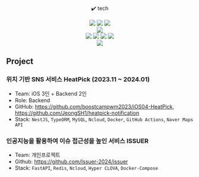 <br>
<div align="center">✔️ tech</div><br>
<div align="center">
<img src="https://img.shields.io/badge/SpringBoot-6DB33F?style=flat&logo=Spring Boot&logoColor=white"/></a>
<img src="https://img.shields.io/badge/Express-000000?style=flat-square&logo=Express&logoColor=white"/></a>
<img src="https://img.shields.io/badge/NestJS-E0234E?style=flat&logo=nestjs&logoColor=white"/></a>
<br>
<img src="https://img.shields.io/badge/MySQL-4479A1?style=flat&logo=MySQL&logoColor=white"/></a>
<br>
<img src="https://img.shields.io/badge/java-007396?style=flat-square&logo=java&logoColor=white"/>
<img src="https://img.shields.io/badge/JavaScript-F7DF1E?style=flat-square&logo=javascript&logoColor=black"/>
<img src="https://img.shields.io/badge/Typescript-3178C6?style=flat-square&logo=Typescript&logoColor=white"/>
<img src="https://img.shields.io/badge/Python-3776AB?style=flat-square&logo=Python&logoColor=white"/>
</div>
<div align="center">
<img src="https://github-readme-stats.vercel.app/api?username=JeongSH1&show_icons=true&theme=transparent">
</div>

## Project
### 위치 기반 SNS 서비스 HeatPick (2023.11 ~ 2024.01)
- Team: iOS 3인 + Backend 2인
- Role: Backend
- GitHub: https://github.com/boostcampwm2023/iOS04-HeatPick, https://github.com/JeongSH1/heatpick-notification
- Stack: `NestJS`, `TypeORM`, `MySQL`, `Ncloud`, `Docker`, `GitHub Actions`, `Naver Maps API`

### 인공지능을 활용하여 이슈 접근성을 높인 서비스 ISSUER
- Team: 개인프로젝트
- Github: https://github.com/Issuer-2024/issuer
- Stack: `FastAPI`, `Redis`, `Ncloud`, `Hyper CLOVA`, `Docker-Compose`

